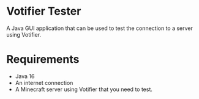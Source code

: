 # Votifier Tester
A Java GUI application that can be used to test the connection to a server using Votifier.

# Requirements
- Java 16
- An internet connection
- A Minecraft server using Votifier that you need to test.

